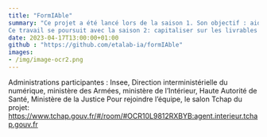 ```yaml
---
title: "FormIAble"
summary: "Ce projet a été lancé lors de la saison 1. Son objectif : aider les administrations à exploiter en masse des documents administratifs sous des formats non directement exploitables (PDF scannés, images, etc.). L’information contenue dans ces documents, pour être exploitée, doit passer par une étape d’extraction et de structuration de l’information, qui est vite très chronophage si elle est réalisée à la main, d’où l’idée d’automatiser ce type de tâches.
Ce travail se poursuit avec la saison 2: capitaliser sur les livrables de la saison 1 et aller plus loin en traitant un autre cas d’usage : l’extraction des données de formulaires."
date: 2023-04-17T13:00:00+01:00
github : "https://github.com/etalab-ia/formIAble"
images:
- /img/image-ocr2.png
---
```


Administrations participantes : Insee, Direction interministérielle du numérique, ministère des Armées, ministère de l’Intérieur, Haute Autorité de Santé, Ministère de la Justice
Pour rejoindre l’équipe, le salon Tchap du projet: https://www.tchap.gouv.fr/#/room/#OCR10L9812RXBYB:agent.interieur.tchap.gouv.fr

